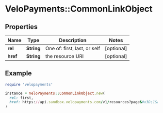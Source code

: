 # VeloPayments::CommonLinkObject

## Properties

| Name | Type | Description | Notes |
| ---- | ---- | ----------- | ----- |
| **rel** | **String** | One of: first, last, or self | [optional] |
| **href** | **String** | the resource URI | [optional] |

## Example

```ruby
require 'velopayments'

instance = VeloPayments::CommonLinkObject.new(
  rel: first,
  href: https://api.sandbox.velopayments.com/v1/resources?page&#x3D;1&amp;pageSize&#x3D;3&amp;sort&#x3D;lastLoadedAt:asc
)
```

